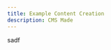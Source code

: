 ```yaml
---
title: Example Content Creation
description: CMS Made
---
```

<CallToAction url="fsdf" align="center" bgColor="orange">sadf</CallToAction>